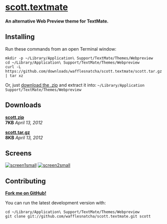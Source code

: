 # [scott.textmate][github-link]

**An alternative Web Preview theme for TextMate.**

## Installing

Run these commands from an open Terminal window:

    mkdir -p ~/Library/Application\ Support/TextMate/Themes/Webpreview
    cd ~/Library/Application\ Support/TextMate/Themes/Webpreview
    curl -L https://github.com/downloads/wafflesnatcha/scott.textmate/scott.tar.gz | tar xz

Or, just [download the .zip][.zip] and extract it into: `~/Library/Application Support/TextMate/Themes/Webpreview`

## Downloads

**[scott.zip][.zip]**  
**7KB** *April 13, 2012*

**[scott.tar.gz][.tar.gz]**  
**8KB** *April 13, 2012*

## Screens

[![screen1small][]][screen1]
[![screen2small][]][screen2]

## Contributing

**[Fork me on GitHub!][github-link]**

You can run the latest development version with:

    cd ~/Library/Application\ Support/TextMate/Themes/Webpreview
    git clone git://github.com/wafflesnatcha/scott.textmate.git scott



[github-link]: https://github.com/wafflesnatcha/scott.textmate
[.zip]: https://github.com/downloads/wafflesnatcha/scott.textmate/scott.zip
[.tar.gz]: https://github.com/downloads/wafflesnatcha/scott.textmate/scott.tar.gz
[screen1]: https://github.com/wafflesnatcha/scott.textmate/raw/master/files/screens/1.png
[screen2]: https://github.com/wafflesnatcha/scott.textmate/raw/master/files/screens/2.png
[screen1small]: https://github.com/wafflesnatcha/scott.textmate/raw/master/files/screens/1small.png
[screen2small]: https://github.com/wafflesnatcha/scott.textmate/raw/master/files/screens/2small.png

